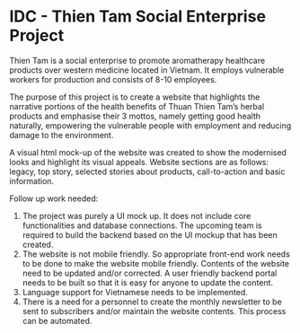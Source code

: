 # IDC - Thien Tam Social Enterprise Project
Thien Tam is a social enterprise to promote aromatherapy healthcare products over western medicine located in Vietnam. It employs vulnerable workers for production and consists of 8-10 employees.

The purpose of this project is to create a website that highlights the narrative portions of the health benefits of Thuan Thien Tam’s herbal products and emphasise their 3 mottos, namely getting good health naturally, empowering the vulnerable people with employment and reducing damage to the environment. 

A visual html mock-up of the website was created to show the modernised looks and highlight its visual appeals. Website sections are as follows: legacy, top story, selected stories about products, call-to-action and basic information.

Follow up work needed:
1. The project was purely a UI mock up. It does not include core functionalities and database connections. The upcoming team is required to build the backend based on the UI mockup that has been created. 
2. The website is not mobile friendly. So appropriate front-end work needs to be done to make the website mobile friendly.
Contents of the website need to be updated and/or corrected. A user friendly backend portal needs to be built so that it is easy for anyone to update the content.
3. Language support for Vietnamese needs to be implemented.
4. There is a need for a personnel to create the monthly newsletter to be sent to subscribers and/or maintain the website contents. This process can be automated.
